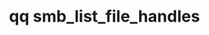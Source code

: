 ---
category: smb
command: smb_list_file_handles
optional_options:
- alternate: []
  help: Max files to return per request.
  name: --page-size
  required: false
- alternate: []
  help: "\n                Limits results to the specified file, as returned from\
    \ a command like\n                fs_file_get_attr or fs_read_dir.\n         \
    \       "
  name: --file-number
  required: false
- alternate:
  - --resolve-paths
  help: Returns the primary path of the opened file.
  name: -p
  required: false
- alternate: []
  help: Path to file
  name: --path
  required: false
permalink: /qq-cli-command-guide/smb/smb_list_file_handles.html
positional_options: []
sidebar: qq_cli_command_reference_sidebar
summary: This section explains how to use the <code>qq smb_list_file_handles</code>
  command.
synopsis: List SMB open file handles
title: qq smb_list_file_handles
usage: qq smb_list_file_handles [-h] [--page-size PAGE_SIZE] [--file-number FILE_NUMBER]
  [-p] [--path PATH]
zendesk_source: qq CLI Command Guide

---
